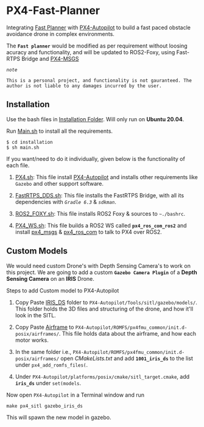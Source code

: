 # PX4-Fast-Planner

Integrating [Fast Planner](https://github.com/HKUST-Aerial-Robotics/Fast-Planner) with [PX4-Autopilot](https://github.com/PX4/PX4-Autopilot) to build a fast paced obstacle avoidance drone in complex environments.

The **`Fast planner`** would be modified as per requirement without loosing acuracy and functionality, and will be updated to ROS2-Foxy, using Fast-RTPS Bridge and [PX4-MSGS](https://github.com/PX4/px4_msgs)


*`note`*
```
This is a personal project, and functionality is not gauranteed. The author is not liable to any damages incurred by the user.
```

## Installation

Use the bash files in [Installation Folder](/installation). Will only run on **Ubuntu 20.04**.

Run [Main.sh](/installation/main.sh) to install all the requirements.
```
$ cd installation
$ sh main.sh
```
If you want/need to do it individually, given below is the functionality of each file.

1. [PX4.sh](/installation/px4.sh): This file install [PX4-Autopilot](https://github.com/PX4/PX4-Autopilot) and installs other requirements like `Gazebo` and other support software.

2. [FastRTPS_DDS.sh](/installation/FastRTPS_DDS.sh): This file installs the FastRTPS Bridge, with all its dependencies with *`Gradle 6.3`* & *`sdkman`*.

3. [ROS2_FOXY.sh](/installation/ROS2_FOXY.sh): This file installs ROS2 Foxy & sources to `~./bashrc`.

4. [PX4_WS.sh](/installation/px4_ws.sh): This file builds a ROS2 WS called **`px4_ros_com_ros2`** and install [px4_msgs](https://github.com/PX4/px4_msgs) & [px4_ros_com](https://github.com/PX4/px4_ros_com) to talk to PX4 over ROS2.

## Custom Models

We would need custom Drone's with Depth Sensing Camera's to work on this project. We are going to add a custom **`Gazebo Camera Plugin`** of a **Depth Sensing Camera** on an **IRIS** Drone. 

Steps to add Custom model to PX4-Autopilot

1. Copy Paste [IRIS_DS](/custom_model/IRIS_DepthSensing/IRIS_DS) folder to `PX4-Autopilot/Tools/sitl/gazebo/models/`. This folder holds the 3D files and structuring of the drone, and how it'll look in the SITL.

2. Copy Paste [Airframe](/custom_model/IRIS_DepthSensing/Airframe/1001_iris_ds) to `PX4-Autopilot/ROMFS/px4fmu_common/init.d-posix/airframes/`. This file holds data about the airframe, and how each motor works. 

3. In the same folder i.e., `PX4-Autopilot/ROMFS/px4fmu_common/init.d-posix/airframes/` open *CMakeLists.txt* and add **`1001_iris_ds`** to the list under `px4_add_romfs_files(`.

4. Under `PX4-Autopilot/platforms/posix/cmake/sitl_target.cmake`, add **`iris_ds`** under `set(models`.

Now open `PX4-Autopilot` in a Terminal window and run 

```make px4_sitl gazebo_iris_ds```

This will spawn the new model in gazebo.